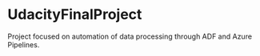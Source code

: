 # UdacityFinalProject

Project focused on automation of data processing through ADF and Azure Pipelines. 
